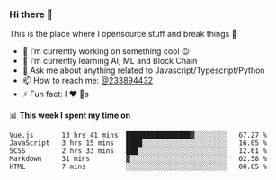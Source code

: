### Hi there 👋

<!--
**a233894432/a233894432** is a ✨ _special_ ✨ repository because its `README.md` (this file) appears on your GitHub profile.

Here are some ideas to get you started:

- 🔭 I’m currently working on ...
- 🌱 I’m currently learning ...
- 👯 I’m looking to collaborate on ...
- 🤔 I’m looking for help with ...
- 💬 Ask me about ...
- 📫 How to reach me: ...
- 😄 Pronouns: ...
- ⚡ Fun fact: ...
-->
 
 
This is the place where I opensource stuff and break things :rofl:

- 🔭 I’m currently working on something cool :wink:
- 🌱 I’m currently learning AI, ML and Block Chain
- 💬 Ask me about anything related to Javascript/Typescript/Python
- 📫 How to reach me: [@233894432](https://twitter.com/233894432)
- ⚡ Fun fact: I :heart: :dog:s

📊 **This week I spent my time on**
<!--START_SECTION:waka-->
```text
Vue.js       13 hrs 41 mins  ████████████████▓░░░░░░░░   67.27 % 
JavaScript   3 hrs 15 mins   ████░░░░░░░░░░░░░░░░░░░░░   16.05 % 
SCSS         2 hrs 33 mins   ███░░░░░░░░░░░░░░░░░░░░░░   12.61 % 
Markdown     31 mins         ▓░░░░░░░░░░░░░░░░░░░░░░░░   02.58 % 
HTML         7 mins          ░░░░░░░░░░░░░░░░░░░░░░░░░   00.65 % 
```
<!--END_SECTION:waka-->
